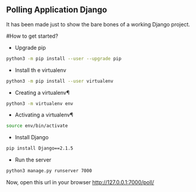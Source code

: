 ## Polling Application Django
It has been made just to show the bare bones of a working Django project.

#How to get started?

- Upgrade pip
```bash
python3 -m pip install --user --upgrade pip
```

- Install th
e virtualenv
```bash
python3 -m pip install --user virtualenv
```

- Creating a virtualenv¶
```bash
python3 -m virtualenv env
```

- Activating a virtualenv¶
```bash
source env/bin/activate
```

- Install Django
```bash
pip install Django==2.1.5
```

- Run the server
```bash
python3 manage.py runserver 7000
```

Now, open this url in your browser http://127.0.0.1:7000/poll/



